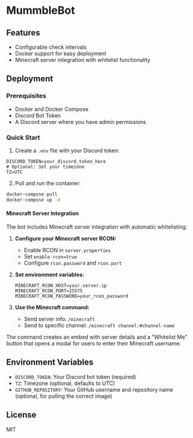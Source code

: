 # MummbleBot

## Features

- Configurable check intervals
- Docker support for easy deployment
- Minecraft server integration with whitelist functionality

## Deployment

### Prerequisites

- Docker and Docker Compose
- Discord Bot Token
- A Discord server where you have admin permissions

### Quick Start

1. Create a `.env` file with your Discord token:
```env
DISCORD_TOKEN=your_discord_token_here
# Optional: Set your timezone
TZ=UTC
```

2. Pull and run the container:
```bash
docker-compose pull
docker-compose up -d
```
#### Minecraft Server Integration

The bot includes Minecraft server integration with automatic whitelisting:

1. **Configure your Minecraft server RCON:**
   - Enable RCON in `server.properties`
   - Set `enable-rcon=true`
   - Configure `rcon.password` and `rcon.port`

2. **Set environment variables:**
   ```env
   MINECRAFT_RCON_HOST=your.server.ip
   MINECRAFT_RCON_PORT=25575
   MINECRAFT_RCON_PASSWORD=your_rcon_password
   ```

3. **Use the Minecraft command:**
   - Send server info: `/minecraft`
   - Send to specific channel: `/minecraft channel:#channel-name`

The command creates an embed with server details and a "Whitelist Me" button that opens a modal for users to enter their Minecraft username.

## Environment Variables

- `DISCORD_TOKEN`: Your Discord bot token (required)
- `TZ`: Timezone (optional, defaults to UTC)
- `GITHUB_REPOSITORY`: Your GitHub username and repository name (optional, for pulling the correct image)

## License

MIT
